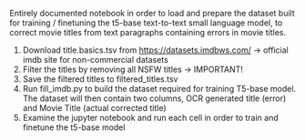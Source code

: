 Entirely documented notebook in order to load and prepare the dataset built for training / finetuning the t5-base text-to-text small language model, to correct movie titles from text paragraphs containing errors in movie titles.

1. Download title.basics.tsv from https://datasets.imdbws.com/ -> official imdb site for non-commercial datasets
2. Filter the titles by removing all NSFW titles -> IMPORTANT!
3. Save the filtered titles to filtered_titles.tsv
4. Run fill_imdb.py to build the dataset required for training T5-base model. The dataset will then contain two columns, OCR generated title (error) and Movie Title (actual corrected title)
5. Examine the jupyter notebook and run each cell in order to train and finetune the t5-base model

